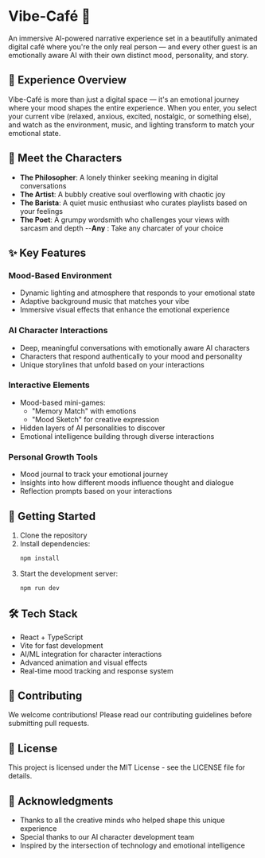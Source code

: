 # Vibe-Café 🌟

An immersive AI-powered narrative experience set in a beautifully animated digital café where you're the only real person — and every other guest is an emotionally aware AI with their own distinct mood, personality, and story.

## 🌈 Experience Overview

Vibe-Café is more than just a digital space — it's an emotional journey where your mood shapes the entire experience. When you enter, you select your current vibe (relaxed, anxious, excited, nostalgic, or something else), and watch as the environment, music, and lighting transform to match your emotional state.

## 👥 Meet the Characters

- **The Philosopher**: A lonely thinker seeking meaning in digital conversations
- **The Artist**: A bubbly creative soul overflowing with chaotic joy
- **The Barista**: A quiet music enthusiast who curates playlists based on your feelings
- **The Poet**: A grumpy wordsmith who challenges your views with sarcasm and depth
--**Any** : Take any charcater of your choice



## ✨ Key Features

### Mood-Based Environment
- Dynamic lighting and atmosphere that responds to your emotional state
- Adaptive background music that matches your vibe
- Immersive visual effects that enhance the emotional experience

### AI Character Interactions
- Deep, meaningful conversations with emotionally aware AI characters
- Characters that respond authentically to your mood and personality
- Unique storylines that unfold based on your interactions

### Interactive Elements
- Mood-based mini-games:
  - "Memory Match" with emotions
  - "Mood Sketch" for creative expression
- Hidden layers of AI personalities to discover
- Emotional intelligence building through diverse interactions

### Personal Growth Tools
- Mood journal to track your emotional journey
- Insights into how different moods influence thought and dialogue
- Reflection prompts based on your interactions

## 🚀 Getting Started

1. Clone the repository
2. Install dependencies:
   ```bash
   npm install
   ```
3. Start the development server:
   ```bash
   npm run dev
   ```

## 🛠️ Tech Stack

- React + TypeScript
- Vite for fast development
- AI/ML integration for character interactions
- Advanced animation and visual effects
- Real-time mood tracking and response system

## 🤝 Contributing

We welcome contributions! Please read our contributing guidelines before submitting pull requests.

## 📝 License

This project is licensed under the MIT License - see the LICENSE file for details.

## 🌟 Acknowledgments

- Thanks to all the creative minds who helped shape this unique experience
- Special thanks to our AI character development team
- Inspired by the intersection of technology and emotional intelligence
